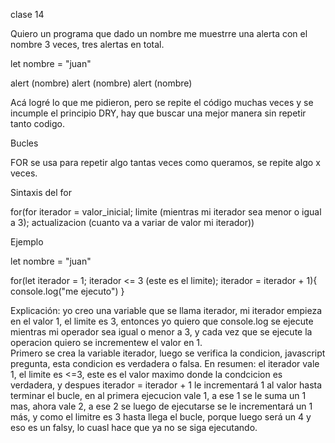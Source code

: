 clase 14

Quiero un programa que dado un nombre me muestrre una alerta con el nombre 3 veces, tres alertas en total.

let nombre = "juan"

alert (nombre)
alert (nombre)
alert (nombre)

Acá logré lo que me pidieron, pero se repite el código muchas veces y se incumple el principio DRY, hay que buscar una mejor manera sin repetir tanto codigo.

Bucles

FOR se usa para repetir algo tantas veces como queramos, se repite algo x veces.

Sintaxis del for

for(for iterador = valor_inicial; limite (mientras mi iterador sea menor o igual a 3); actualizacion (cuanto va a variar de valor mi iterador))

Ejemplo

let nombre = "juan"

for(let iterador = 1; iterador <= 3 (este es el limite); iterador = iterador + 1){
    console.log("me ejecuto")
}

Explicación: yo creo una variable que se llama iterador, mi iterador empieza en el valor 1, el limite es 3, entonces yo quiero que console.log se ejecute mientras mi operador sea igual o menor a 3, y cada vez que se ejecute la operacion quiero se incrementew el valor en 1.  
Primero se crea la variable iterador, luego se verifica la condicion, javascript pregunta, esta condicion es verdadera o falsa.
En resumen: el iterador vale 1, el limite es <=3, este es el valor maximo donde la condcicion es verdadera, y despues iterador = iterador + 1 le incrementará 1 al valor hasta terminar el bucle, en al primera ejecucion vale 1, a ese 1 se le suma un 1 mas, ahora vale 2, a ese 2 se luego de ejecutarse se le incrementará un 1 más, y como el limitre es 3 hasta llega el bucle, porque luego será un 4 y eso es un falsy, lo cuasl hace que ya no se siga ejecutando.   